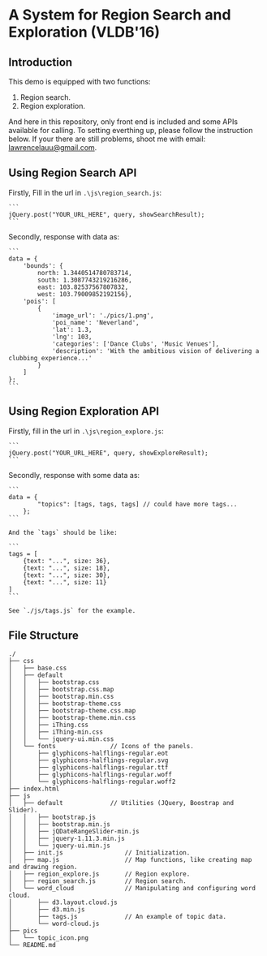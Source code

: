 # A System for Region Search and Exploration (VLDB'16)

## Introduction
This demo is equipped with two functions:

1. Region search.
2. Region exploration.

And here in this repository, only front end is included and some APIs available for calling.
To setting everthing up, please follow the instruction below. If your there are still problems, shoot me with email: lawrencelauu@gmail.com.

## Using Region Search API
Firstly, Fill in the url in `.\js\region_search.js`:

    ```
    jQuery.post("YOUR_URL_HERE", query, showSearchResult);
    ```
    
Secondly, response with data as:

    ```
    data = {
        'bounds': {
            north: 1.3440514780783714, 
            south: 1.3087743219216286, 
            east: 103.82537567807832, 
            west: 103.79009852192156},
        'pois': [
            {
                'image_url': './pics/1.png',
                'poi_name': 'Neverland',
                'lat': 1.3,
                'lng': 103,
                'categories': ['Dance Clubs', 'Music Venues'],
                'description': 'With the ambitious vision of delivering a clubbing experience...'
            }
        ]
    };
    ```

## Using Region Exploration API
Firstly, fill in the url in `.\js\region_explore.js`:

    ```
    jQuery.post("YOUR_URL_HERE", query, showExploreResult);
    ```
    
Secondly, response with some data as:

    ```
    data = {
            "topics": [tags, tags, tags] // could have more tags...
        };
    ```
    
    And the `tags` should be like:
    
    ```
    tags = [
        {text: "...", size: 36},
        {text: "...", size: 18},
        {text: "...", size: 30},
        {text: "...", size: 11}
    ]
    ```
    
    See `./js/tags.js` for the example.

## File Structure
```
./
├── css
│   ├── base.css
│   ├── default
│   │   ├── bootstrap.css
│   │   ├── bootstrap.css.map
│   │   ├── bootstrap.min.css
│   │   ├── bootstrap-theme.css
│   │   ├── bootstrap-theme.css.map
│   │   ├── bootstrap-theme.min.css
│   │   ├── iThing.css
│   │   ├── iThing-min.css
│   │   └── jquery-ui.min.css
│   └── fonts				// Icons of the panels.
│       ├── glyphicons-halflings-regular.eot
│       ├── glyphicons-halflings-regular.svg
│       ├── glyphicons-halflings-regular.ttf
│       ├── glyphicons-halflings-regular.woff
│       └── glyphicons-halflings-regular.woff2
├── index.html
├── js
│   ├── default				// Utilities (JQuery, Boostrap and Slider).
│   │   ├── bootstrap.js
│   │   ├── bootstrap.min.js
│   │   ├── jQDateRangeSlider-min.js
│   │   ├── jquery-1.11.3.min.js
│   │   └── jquery-ui.min.js
│   ├── init.js					// Initialization.
│   ├── map.js					// Map functions, like creating map and drawing region.
│   ├── region_explore.js		// Region explore.
│   ├── region_search.js		// Region search.
│   └── word_cloud				// Manipulating and configuring word cloud.
│       ├── d3.layout.cloud.js
│       ├── d3.min.js
│       ├── tags.js				// An example of topic data.
│       └── word-cloud.js
├── pics
│   └── topic_icon.png
└── README.md
```

